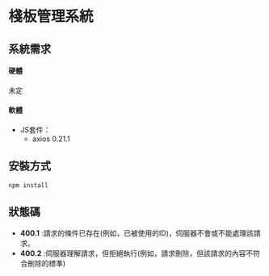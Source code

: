 # 棧板管理系統

## 系統需求
#### 硬體
未定
#### 軟體
- JS套件：
    - axios 0.21.1
## 安裝方式
```shell
npm install
```

## 狀態碼
- **400.1** :請求的條件已存在(例如，已被使用的ID)，伺服器不會或不能處理該請求。
- **400.2** :伺服器理解請求，但拒絕執行(例如，請求刪除，但該請求的內容不符合刪除的標準)
